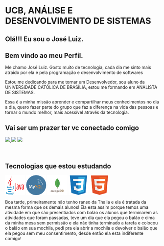 # UCB, ANÁLISE E DESENVOLVIMENTO DE SISTEMAS

<div>
    <h2>Olá!!! Eu sou o José Luiz. </h2>
    <h2>Bem vindo ao meu Perfil.</h2>
    <p>Me chamo José Luiz. Gosto muito de tecnologia, cada dia me sinto mais atraido por ela e pela programação e desenvolvimento de softwares</p>
    <p>Estou me dedicando para me tornar um Desenvolvedor, sou aluno da UNIVERSIDADE CATÓLICA DE BRASÍLIA, estou me formando em ANALISTA DE SISTEMAS.</p>
    <p>Essa é a minha missão aprender e compartilhar meus conhecimentos no dia a dia, quero fazer parte do grupo que faz a diferença na vida das pessoas e tornar o mundo melhor, mais acessível através da tecnologia.</p>
</div>
<div>
    <h2>Vai ser um prazer ter vc conectado comigo</h2>
   <a href="https://www.linkedin.com/in/joseluizs/" 
		target="_blank"><img 
		src="https://img.shields.io/badge/-LinkedIn-%230077B5?style=for-the-badge&logo=linkedin&logoColor=white" 
		target="_blank">
	</a> 
   <a href="https://discord.gg/joseluiz8617" target="83Rfl#3843"><img src="https://img.shields.io/badge/Discord-7289DA?style=for-the-badge&logo=discord&logoColor=white" target="_blank"></a> 
   <a href="mailto:joseluiz.smarques@gmail.com"><img src="https://img.shields.io/badge/-Gmail-%23333?style=for-the-badge&logo=gmail&logoColor=white" target="_blank"></a>
</div>
<br>    
<div style="display: inline_block"><br>
    <h2>Tecnologias que estou estudando</h2>
	<img align="center" alt="JL-JAVA" height="65" width="65" src="https://raw.githubusercontent.com/joseluizs/favicons/main/JAVA.png">
	<img align="center" alt="JL-JAVA" height="65" width="65" src="https://raw.githubusercontent.com/joseluizs/favicons/main/MySQL.png">
	<img align="center" alt="JL-MongoDB" height="65" width="65" src="https://raw.githubusercontent.com/joseluizs/favicons/main/Mongodb.png">
	<img align="center" alt="JL-CSS" height="65" width="65" src="https://raw.githubusercontent.com/joseluizs/favicons/main/css3.svg">
	<img align="center" alt="JL-HTML" height="65" width="65" src="https://raw.githubusercontent.com/joseluizs/favicons/main/html5.svg">
</div>

Boa tarde, primeiramente não tenho ranso da Thalia e ela é tratada da mesma forma que os demais alunos!
Ela esta assim porque temos uma atividade em que são presentiados com balão os alunos que terminarem as atividades que foram
passadas, teve um dia que ela pegou o balão e cima da minha mesa sem permissão e ela não tinha terminado a tarefa e colocou o 
balão em sua mochila, pedi pra ela abrir a mochila e devolver o balão que ela pegou sem meu consentimento, desde então ela esta 
indiferente comigo!
